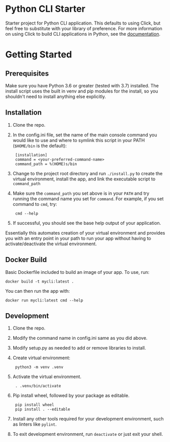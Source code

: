 # Python CLI Starter

Starter project for Python CLI application. This defaults to using Click, but
feel free to substitute with your library of preference. For more information on
using Click to build CLI applications in Python, see the
[documentation](https://click.palletsprojects.com/en/7.x/).

# Getting Started
## Prerequisites
Make sure you have Python 3.6 or greater (tested with 3.7) installed. The
install script uses the built in venv and pip modules for the install, so you
shouldn't need to install anything else explicitly.

## Installation

1. Clone the repo.
2. In the config.ini file, set the name of the main console command you would
   like to use and where to symlink this script in your PATH (`$HOME/bin` is
   the default):

        [installation]
        command = <your-preferred-command-name>
        command_path = %(HOME)s/bin

3. Change to the project root directory and run `./install.py` to create the
   virtual environment, install the app, and link the executable script to
   `command_path`

6. Make sure the `command_path` you set above is in your `PATH` and try
   running the command name you set for `command`. For example, if you set
   command to `cmd`, try:

        cmd --help

7. If successful, you should see the base help output of your application.

Essentially this automates creation of your virtual environment and provides you
with an entry point in your path to run your app without having to
activate/deactivate the virtual environment.

## Docker Build

Basic Dockerfile included to build an image of your app. To use, run:

    docker build -t mycli:latest .

You can then run the app with:

    docker run mycli:latest cmd --help

## Development

1. Clone the repo.
2. Modify the command name in config.ini same as you did above.
3. Modify setup.py as needed to add or remove libraries to install.
3. Create virtual environment:

        python3 -m venv .venv

4. Activate the virtual environment.

        . .venv/bin/activate

5. Pip install wheel, followed by your package as editable.

        pip install wheel
        pip install . --editable

6. Install any other tools required for your development environment, such as
   linters like `pylint`.

7. To exit development environment, run `deactivate` or just exit your shell.
